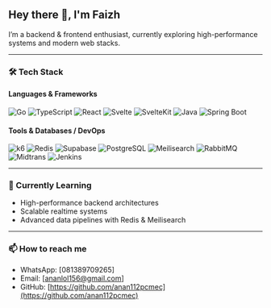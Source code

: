 ## Hey there 👋, I'm Faizh

I’m a backend & frontend enthusiast, currently exploring high-performance systems and modern web stacks.

---

### 🛠️ Tech Stack

#### Languages & Frameworks
![Go](https://img.shields.io/badge/-Golang-00ADD8?style=flat&logo=go&logoColor=white)
![TypeScript](https://img.shields.io/badge/-TypeScript-3178C6?style=flat&logo=typescript&logoColor=white)
![React](https://img.shields.io/badge/-React-61DAFB?style=flat&logo=react&logoColor=black)
![Svelte](https://img.shields.io/badge/-Svelte-FF3E00?style=flat&logo=svelte&logoColor=white)
![SvelteKit](https://img.shields.io/badge/-SvelteKit-FF3E00?style=flat&logo=svelte&logoColor=white)
![Java](https://img.shields.io/badge/-Java-007396?style=flat&logo=java&logoColor=white)
![Spring Boot](https://img.shields.io/badge/-SpringBoot-6DB33F?style=flat&logo=spring&logoColor=white)

#### Tools & Databases / DevOps
![k6](https://img.shields.io/badge/-k6-FF6820?style=flat&logo=k6&logoColor=white)
![Redis](https://img.shields.io/badge/-Redis-DC382D?style=flat&logo=redis&logoColor=white)
![Supabase](https://img.shields.io/badge/-Supabase-3ECF8E?style=flat&logo=supabase&logoColor=white)
![PostgreSQL](https://img.shields.io/badge/-PostgreSQL-316192?style=flat&logo=postgresql&logoColor=white)
![Meilisearch](https://img.shields.io/badge/-Meilisearch-FF3E00?style=flat&logo=meilisearch&logoColor=white)
![RabbitMQ](https://img.shields.io/badge/-RabbitMQ-FF6600?style=flat&logo=rabbitmq&logoColor=white)
![Midtrans](https://img.shields.io/badge/-Midtrans-FF6600?style=flat&logo=midtrans&logoColor=white)
![Jenkins](https://img.shields.io/badge/-Jenkins-D24939?style=flat&logo=jenkins&logoColor=white)

---

### 🌱 Currently Learning
- High-performance backend architectures
- Scalable realtime systems
- Advanced data pipelines with Redis & Meilisearch

---

### 📫 How to reach me
- WhatsApp: [081389709265]
- Email: [ananlol156@gmail.com]
- GitHub: [https://github.com/anan112pcmec](https://github.com/anan112pcmec)
